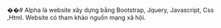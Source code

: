 ��# Alpha là website xây dựng bằng Bootstrap, Jquery, Javascript, Css ,Html.
Website có tham khảo nguồn mạng xã hội.


